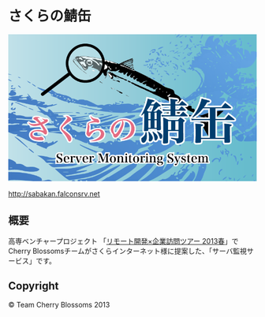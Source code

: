 # さくらの鯖缶
![logo](app/assets/images/logo/logo-large.png)

<http://sabakan.falconsrv.net>

## 概要
高専ベンチャープロジェクト 「[リモート開発×企業訪問ツアー 2013春](http://www.kosen-venture.com/tour13)」でCherry Blossomsチームがさくらインターネット様に提案した、「サーバ監視サービス」です。


## Copyright

&copy; Team Cherry Blossoms 2013